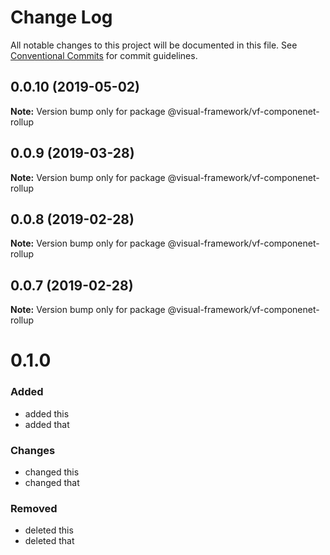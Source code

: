 # Change Log

All notable changes to this project will be documented in this file.
See [Conventional Commits](https://conventionalcommits.org) for commit guidelines.

## 0.0.10 (2019-05-02)

**Note:** Version bump only for package @visual-framework/vf-componenet-rollup





## 0.0.9 (2019-03-28)

**Note:** Version bump only for package @visual-framework/vf-componenet-rollup





## 0.0.8 (2019-02-28)

**Note:** Version bump only for package @visual-framework/vf-componenet-rollup





## 0.0.7 (2019-02-28)

**Note:** Version bump only for package @visual-framework/vf-componenet-rollup





# 0.1.0

### Added
- added this
- added that

### Changes

- changed this
- changed that

### Removed

- deleted this
- deleted that
